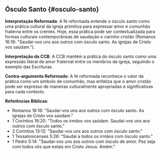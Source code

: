 ## Ósculo Santo {#osculo-santo}

**Interpretação Reformada**: A fé reformada entende o ósculo santo como uma prática cultural da igreja primitiva para expressar amor e comunhão fraterna entre os crentes. Hoje, essa prática pode ser contextualizada para formas culturais contemporâneas de saudação e carinho cristão (Romanos 16:16: "Saudai-vos uns aos outros com ósculo santo. As igrejas de Cristo vos saúdam.").

**Interpretação da CCB**: A CCB mantém a prática do ósculo santo como uma expressão literal de amor fraternal entre os membros da igreja, seguindo o exemplo das Escrituras.

**Contra-argumento Reformado**: A fé reformada reconhece o valor da prática como um símbolo de comunhão, mas enfatiza que o amor cristão pode ser expresso de maneiras culturalmente apropriadas e significativas para cada contexto.

**Referências Bíblicas**:
- Romanos 16:16: "Saudai-vos uns aos outros com ósculo santo. As igrejas de Cristo vos saúdam."
- 1 Coríntios 16:20: "Todos os irmãos vos saúdam. Saudai-vos uns aos outros com ósculo santo."
- 2 Coríntios 13:12: "Saudai-vos uns aos outros com ósculo santo."
- 1 Tessalonicenses 5:26: "Saudai a todos os irmãos com ósculo santo."
- 1 Pedro 5:14: "Saudai-vos uns aos outros com ósculo de amor. Paz seja com todos vós que estais em Cristo Jesus. Amém."

